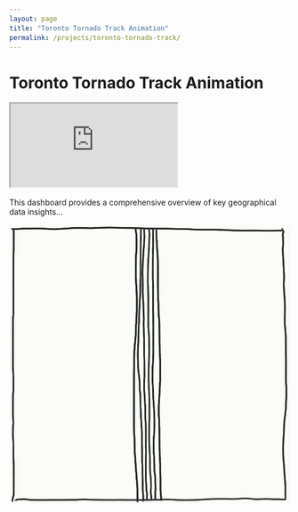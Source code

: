 ```yaml
---
layout: page
title: "Toronto Tornado Track Animation"
permalink: /projects/toronto-tornado-track/
---
```


<div class="project-container">

  # Toronto Tornado Track Animation

  <div class="map-section">
      <iframe 
          class="map-container"
          src="https://utoronto.maps.arcgis.com/apps/instant/slider/index.html?appid=c67dc29fd9594821873c38518a13ee00"
          allowfullscreen>
      </iframe>
  </div>

  <div class="description">
      <p>This dashboard provides a comprehensive overview of key geographical data insights...</p>
  </div>

  <div class="back-to-projects">
      <a href="/Projects/">
          <img src="/assets/images/juanjuan.gif" alt="Back to Projects">
      </a>
  </div>

</div>
